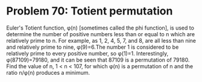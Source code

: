 # Problem 70: Totient permutation
Euler's Totient function, φ(n) \[sometimes called the phi function\], is
used to determine the number of positive numbers less than or equal to n
which are relatively prime to n. For example, as 1, 2, 4, 5, 7, and 8,
are all less than nine and relatively prime to nine, φ(9)=6.The number 1
is considered to be relatively prime to every positive number, so
φ(1)=1. Interestingly, φ(87109)=79180, and it can be seen that 87109 is
a permutation of 79180. Find the value of n, 1 &lt; n &lt; 107, for
which φ(n) is a permutation of n and the ratio n/φ(n) produces a
minimum.
